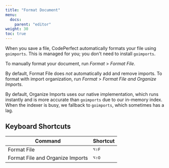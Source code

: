 ```yaml
---
title: "Format Document"
menu:
  docs:
    parent: "editor"
weight: 30
toc: true
---
```


When you save a file, CodePerfect automatically formats your file using
`goimports`. This is managed for you; you don't need to install `goimports`.

To manually format your document, run <cite>Format</cite> &gt; <cite>Format
File</cite>.

By default, Format File does _not_ automatically add and remove imports. To
format with import organization, run <cite>Format</cite> &gt; <cite>Format
File and Organize Imports</cite>.

By default, Organize Imports uses our native implementation, which runs
instantly and is more accurate than `goimports` due to our in-memory index. When
the indexer is busy, we fallback to `goimports`, which sometimes has a lag.

## Keyboard Shortcuts

| Command                          | Shortcut                             |
| -------------------------------- | ------------------------------------ |
| Format File                      | <kbd>⌥</kbd><kbd>⇧</kbd><kbd>F</kbd> |
| Format File and Organize Imports | <kbd>⌥</kbd><kbd>⇧</kbd><kbd>O</kbd> |
